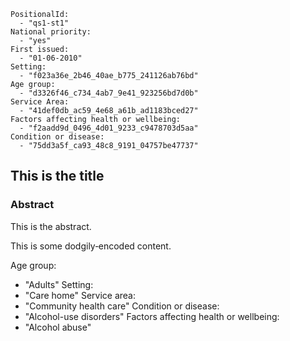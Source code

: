 ```
PositionalId:
  - "qs1-st1"
National priority:
  - "yes"
First issued:
  - "01-06-2010"
Setting:
  - "f023a36e_2b46_40ae_b775_241126ab76bd"
Age group:
  - "d3326f46_c734_4ab7_9e41_923256bd7d0b"
Service Area:
  - "41def0db_ac59_4e68_a61b_ad1183bced27"
Factors affecting health or wellbeing:
  - "f2aadd9d_0496_4d01_9233_c9478703d5aa"
Condition or disease:
  - "75dd3a5f_ca93_48c8_9191_04757be47737"
```
This is the title 
----------------------------------------------

### Abstract 

This is the abstract.

This is some dodgily‑encoded content.

Age group:
  - "Adults"
Setting:
  - "Care home"
Service area:
  - "Community health care"
Condition or disease:
  - "Alcohol-use disorders"
Factors affecting health or wellbeing:
  - "Alcohol abuse"
